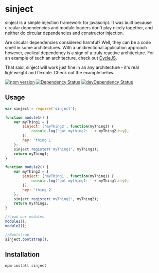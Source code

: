 # sinject

sinject is a simple injection framework for javascript.  It was built because circular dependencies and module loaders
don't play nicely together, and neither do circular dependencies and constructor injection.

Are circular dependencies considered harmful?  Well, they can be a code smell in some architectures.  With a
unidirectional application approach however, cyclical dependency is a sign of a truly reactive architecture.  For an
example of such an architecture, check out [CycleJS](https://github.com/staltz/cycle).

That said, sinject will work just fine in an any architecture - it's real lightweight and flexible.  Check out the
example below.

[![npm version](https://badge.fury.io/js/sinject.svg)](http://badge.fury.io/js/sinject)
[![Dependency Status](https://david-dm.org/cgeorg/sinject.svg)](https://david-dm.org/cgeorg/sinject)
[![devDependency Status](https://david-dm.org/cgeorg/sinject/dev-status.svg)](https://david-dm.org/cgeorg/sinject#info=devDependencies)

## Usage

```javascript
var sinject = require('sinject');

function module1() {
    var myThing1 = {
        $inject: ['myThing2', function(myThing2) {
            console.log('got mything2: ' + myThing2.hey);
        }],
        hey: 'thing 1'
    };
    sinject.register('myThing1', myThing1);
    return myThing1;
}

function module2() {
    var myThing2 = {
        $inject: ['myThing1', function(myThing1) {
            console.log('got mything1: ' + myThing1.hey);
        }],
        hey: 'thing 2'
    };
    sinject.register('myThing2', myThing2);
    return myThing2;
}

//Load our modules
module1();
module2();

//Bootstrap
sinject.bootstrap();
```

## Installation

`npm install sinject`